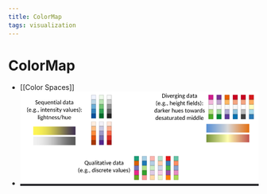 ```yaml
---
title: ColorMap
tags: visualization
---
```


# ColorMap
- [[Color Spaces]]
- ![im](assets/Pasted%20Image%2020220411132754.png)
























































